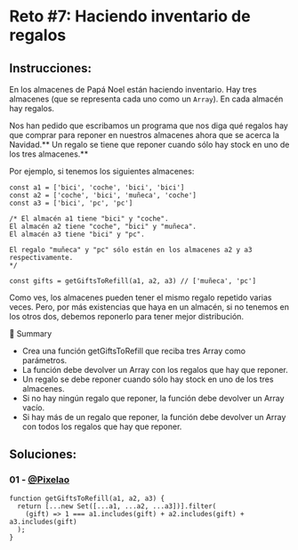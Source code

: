 # Reto #7: Haciendo inventario de regalos

## Instrucciones:

En los almacenes de Papá Noel están haciendo inventario. Hay tres almacenes (que se representa cada uno como un `Array`). En cada almacén hay regalos.

Nos han pedido que escribamos un programa que nos diga qué regalos hay que comprar para reponer en nuestros almacenes ahora que se acerca la Navidad.** Un regalo se tiene que reponer cuando sólo hay stock en uno de los tres almacenes.**

Por ejemplo, si tenemos los siguientes almacenes:

```JS
const a1 = ['bici', 'coche', 'bici', 'bici']
const a2 = ['coche', 'bici', 'muñeca', 'coche']
const a3 = ['bici', 'pc', 'pc']

/* El almacén a1 tiene "bici" y "coche".
El almacén a2 tiene "coche", "bici" y "muñeca".
El almacén a3 tiene "bici" y "pc".

El regalo "muñeca" y "pc" sólo están en los almacenes a2 y a3 respectivamente.
*/

const gifts = getGiftsToRefill(a1, a2, a3) // ['muñeca', 'pc']
```

Como ves, los almacenes pueden tener el mismo regalo repetido varias veces. Pero, por más existencias que haya en un almacén, si no tenemos en los otros dos, debemos reponerlo para tener mejor distribución.

📝 Summary

- Crea una función getGiftsToRefill que reciba tres Array como parámetros.
- La función debe devolver un Array con los regalos que hay que reponer.
- Un regalo se debe reponer cuando sólo hay stock en uno de los tres almacenes.
- Si no hay ningún regalo que reponer, la función debe devolver un Array vacío.
- Si hay más de un regalo que reponer, la función debe devolver un Array con todos los regalos que hay que reponer.

## Soluciones:

### 01 - [@Pixelao](https://github.com/Pixelao/)

```JS
function getGiftsToRefill(a1, a2, a3) {
  return [...new Set([...a1, ...a2, ...a3])].filter(
    (gift) => 1 === a1.includes(gift) + a2.includes(gift) + a3.includes(gift)
  );
}
```
